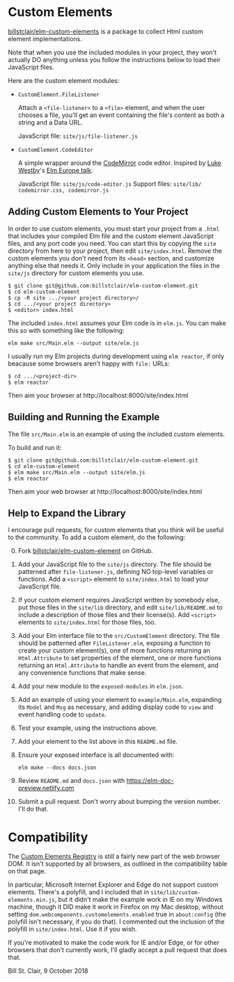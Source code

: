 # Custom Elements

[billstclair/elm-custom-elements](http://package.elm-lang.org/packages/billstclair/elm-custom-elements/latest) is a package to collect Html custom element implementations. 

Note that when you use the included modules in your project, they won't actually DO anything unless you follow the instructions below to load their JavaScript files.

Here are the custom element modules:

* `CustomElement.FileListener`

  Attach a `<file-listener>` to a `<file>` element, and when the user
  chooses a file, you'll get an event containing the file's content as
  both a string and a Data URL.
  
  JavaScript file: `site/js/file-listener.js`
  
* `CustomElement.CodeEditor`

  A simple wrapper around the [CodeMirror](https://codemirror.net) code editor.
  Inspired by [Luke Westby](https://github.com/lukewestby)'s
  [Elm Europe talk](https://youtu.be/tyFe9Pw6TVE).
  
  JavaScript file: `site/js/code-editor.js`
  Support files: `site/lib/ codemirror.css, codemirror.js`

## Adding Custom Elements to Your Project

In order to use custom elements, you must start your project from a `.html` that includes your compiled Elm file and the custom element JavaScript files, and any port code you need. You can start this by copying the `site` directory from here to your project, then edit `site/index.html`. Remove the custom elements you don't need from its `<head>` section, and customize anything else that needs it. Only include in your application the files in the `site/js` directory for custom elements you use.

    $ git clone git@github.com:billstclair/elm-custom-element.git
    $ cd elm-custom-element
    $ cp -R site .../<your project directory>/
    $ cd .../<your project directory>
    $ <editor> index.html

The included `index.html` assumes your Elm code is in `elm.js`. You can make this so with something like the following:

    elm make src/Main.elm --output site/elm.js
    
I usually run my Elm projects during development using `elm reactor`, if only beacause some browsers aren't happy with `file:` URLs:

    $ cd .../<project-dir>
    $ elm reactor

Then aim your browser at http://localhost:8000/site/index.html

## Building and Running the Example

The file `src/Main.elm` is an example of using the included custom elements.

To build and run it:

    $ git clone git@github.com:billstclair/elm-custom-element.git
    $ cd elm-custom-element
    $ elm make src/Main.elm --output site/elm.js
    $ elm reactor
    
Then aim your web browser at http://localhost:8000/site/index.html

## Help to Expand the Library

I encourage pull requests, for custom elements that you think will be useful to the community. To add a custom element, do the following:

0. Fork [billstclair/elm-custom-element](https://github.com/billstclair/elm-custom-element) on GitHub.

1. Add your JavaScript file to the `site/js` directory.
   The file should be patterned after `file-listener.js`, defining NO
   top-level variables or functions. Add a `<script>` element to
   `site/index.html` to load your JavaScript file.
   
2. If your custom element requires JavaScript written by somebody else,
   put those files in the `site/lib` directory, and edit `site/lib/README.md`
   to include a description of those files and their license(s). Add `<script>`
   elements to `site/index.html` for those files, too.

3. Add your Elm interface file to the `src/CustomElement` directory.
   The file should be patterned after `FileListener.elm`, exposing a
   function to create your custom element(s), one of more functions
   returning an `Html.Attribute` to set properties of the element, one
   or more functions returning an `Html.Attribute` to handle an event
   from the element, and any convenience functions that make sense.

4. Add your new module to the `exposed-modules` in `elm.json`.

5. Add an example of using your element to `example/Main.elm`, expanding
   its `Model` and `Msg` as necessary, and adding display code to `view`
   and event handling code to `update`.
   
6. Test your example, using the instructions above.

7. Add your element to the list above in this `README.md` file.

8. Ensure your exposed interface is all documented with:

       elm make --docs docs.json
   
9. Review `README.md` and `docs.json` with https://elm-doc-preview.netlify.com

10. Submit a pull request. Don't worry about bumping the version number.
    I'll do that.

# Compatibility

The [Custom Elements Registry](https://developer.mozilla.org/en-US/docs/Web/API/CustomElementRegistry) is still a fairly new part of the web browser DOM. It isn't supported by all browsers, as outlined in the compatibility table on that page.

In particular, Microsoft Internet Explorer and Edge do not support custom elements. There's a polyfill, and I included that in `site/lib/custom-elements.min.js`, but it didn't make the example work in IE on my Windows machine, though it DID make it work in Firefox on my Mac desktop, without setting `dom.webcomponents.customelements.enabled` true in `about:config` (the polyfill isn't necessary, if you do that). I commented out the inclusion of the polyfill in `site/index.html`. Use it if you wish.

If you're motivated to make the code work for IE and/or Edge, or for other browsers that don't currently work, I'll gladly accept a pull request that does that.

Bill St. Clair, 9 October 2018
